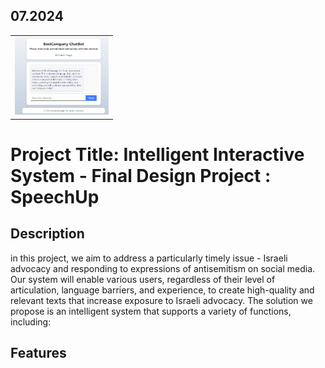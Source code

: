 ## 07.2024

<table>
  <tr>
    <td>
      <img src="Screenshot.png" alt="Alternative text for the image" title="Optional title attribute" width="150"/>
    </td>
  </tr>
</table> 

# Project Title: Intelligent Interactive System - Final Design Project : SpeechUp

## Description

in this project, we aim to address a particularly timely issue - Israeli advocacy and responding to expressions of antisemitism on social media. Our system will enable various users, regardless of their level of articulation, language barriers, and experience, to create high-quality and relevant texts that increase exposure to Israeli advocacy. The solution we propose is an intelligent system that supports a variety of functions, including:

## Features
